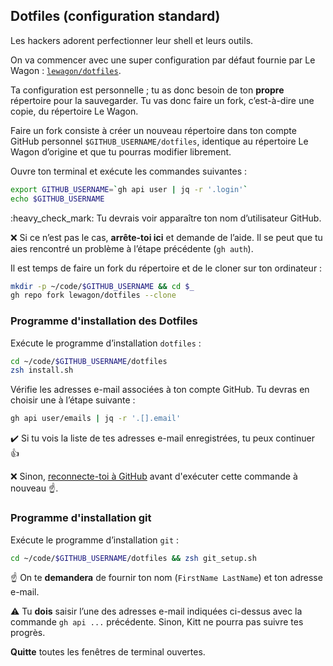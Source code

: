 ## Dotfiles (configuration standard)

Les hackers adorent perfectionner leur shell et leurs outils.

On va commencer avec une super configuration par défaut fournie par Le Wagon : [`lewagon/dotfiles`](https://github.com/lewagon/dotfiles).

Ta configuration est personnelle ; tu as donc besoin de ton **propre** répertoire pour la sauvegarder. Tu vas donc faire un fork, c’est-à-dire une copie, du répertoire Le Wagon.

Faire un fork consiste à créer un nouveau répertoire dans ton compte GitHub personnel `$GITHUB_USERNAME/dotfiles`, identique au répertoire Le Wagon d’origine et que tu pourras modifier librement.

Ouvre ton terminal et exécute les commandes suivantes :

```bash
export GITHUB_USERNAME=`gh api user | jq -r '.login'`
echo $GITHUB_USERNAME
```

:heavy\_check\_mark: Tu devrais voir apparaître ton nom d’utilisateur GitHub.

:x: Si ce n’est pas le cas, **arrête-toi ici** et demande de l’aide. Il se peut que tu aies rencontré un problème à l’étape précédente (`gh auth`).

Il est temps de faire un fork du répertoire et de le cloner sur ton ordinateur :

```bash
mkdir -p ~/code/$GITHUB_USERNAME && cd $_
gh repo fork lewagon/dotfiles --clone
```

### Programme d'installation des Dotfiles

Exécute le programme d’installation `dotfiles` :

```bash
cd ~/code/$GITHUB_USERNAME/dotfiles
zsh install.sh
```

Vérifie les adresses e-mail associées à ton compte GitHub. Tu devras en choisir une à l’étape suivante :

```bash
gh api user/emails | jq -r '.[].email'
```

:heavy_check_mark: Si tu vois la liste de tes adresses e-mail enregistrées, tu peux continuer :+1:

:x: Sinon, [reconnecte-toi à GitHub](https://github.com/lewagon/setup/blob/master/<OS.md>#github-cli) avant d'exécuter cette commande à nouveau :point_up:.

### Programme d'installation git

Exécute le programme d’installation `git` :

```bash
cd ~/code/$GITHUB_USERNAME/dotfiles && zsh git_setup.sh
```

:point_up: On te **demandera** de fournir ton nom (`FirstName LastName`) et ton adresse e-mail.

:warning: Tu **dois** saisir l’une des adresses e-mail indiquées ci-dessus avec la commande `gh api ...` précédente. Sinon, Kitt ne pourra pas suivre tes progrès.

**Quitte** toutes les fenêtres de terminal ouvertes.
